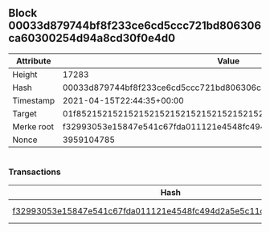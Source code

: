 ## Block 00033d879744bf8f233ce6cd5ccc721bd806306ca60300254d94a8cd30f0e4d0

Attribute | Value
--- | ---
Height | 17283
Hash | 00033d879744bf8f233ce6cd5ccc721bd806306ca60300254d94a8cd30f0e4d0
Timestamp | 2021-04-15T22:44:35+00:00
Target | 01f8521521521521521521521521521521521521521521521521521521521521
Merke root | f32993053e15847e541c67fda011121e4548fc494d2a5e5c11cdf942b3e46862
Nonce | 3959104785

```

```

### Transactions

Hash | Amount
--- | ---
[f32993053e15847e541c67fda011121e4548fc494d2a5e5c11cdf942b3e46862](f32993053e15847e541c67fda011121e4548fc494d2a5e5c11cdf942b3e46862.md) | 10.00000000 SKEPTI 
